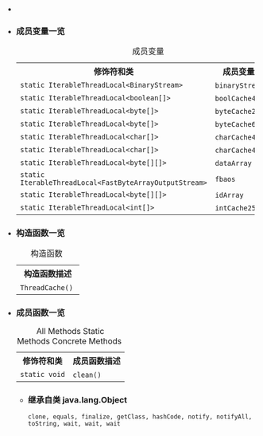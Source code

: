 <div class="summary">
<ul class="blockList">
<li class="blockList">  
<li class="blockList"><a name="field.summary">
<!--   -->
</a>
<h3>成员变量一览</h3>
<table class="memberSummary" border="0" cellpadding="3" cellspacing="0" summary="Field Summary table, listing fields, and an explanation">
<caption><span>成员变量</span><span class="tabEnd"> </span></caption>
<tr>
<th>修饰符和类</th>
<th>成员变量描述</th>
</tr>
<tr class="altColor">
<td class="colFirst"><code>static <a  title="class in cn.nukkit.utils">IterableThreadLocal</a>&lt;<a  title="class in cn.nukkit.utils">BinaryStream</a>&gt;</code></td>
<td class="colLast"><code><span class="memberNameLink"><a >binaryStream</a></span></code> </td>
</tr>
<tr class="rowColor">
<td class="colFirst"><code>static <a  title="class in cn.nukkit.utils">IterableThreadLocal</a>&lt;boolean[]&gt;</code></td>
<td class="colLast"><code><span class="memberNameLink"><a >boolCache4096</a></span></code> </td>
</tr>
<tr class="altColor">
<td class="colFirst"><code>static <a  title="class in cn.nukkit.utils">IterableThreadLocal</a>&lt;byte[]&gt;</code></td>
<td class="colLast"><code><span class="memberNameLink"><a >byteCache256</a></span></code> </td>
</tr>
<tr class="rowColor">
<td class="colFirst"><code>static <a  title="class in cn.nukkit.utils">IterableThreadLocal</a>&lt;byte[]&gt;</code></td>
<td class="colLast"><code><span class="memberNameLink"><a >byteCache6144</a></span></code> </td>
</tr>
<tr class="altColor">
<td class="colFirst"><code>static <a  title="class in cn.nukkit.utils">IterableThreadLocal</a>&lt;char[]&gt;</code></td>
<td class="colLast"><code><span class="memberNameLink"><a >charCache4096</a></span></code> </td>
</tr>
<tr class="rowColor">
<td class="colFirst"><code>static <a  title="class in cn.nukkit.utils">IterableThreadLocal</a>&lt;char[]&gt;</code></td>
<td class="colLast"><code><span class="memberNameLink"><a >charCache4096v2</a></span></code> </td>
</tr>
<tr class="altColor">
<td class="colFirst"><code>static <a  title="class in cn.nukkit.utils">IterableThreadLocal</a>&lt;byte[][]&gt;</code></td>
<td class="colLast"><code><span class="memberNameLink"><a >dataArray</a></span></code> </td>
</tr>
<tr class="rowColor">
<td class="colFirst"><code>static <a  title="class in cn.nukkit.utils">IterableThreadLocal</a>&lt;<a  title="class in cn.nukkit.nbt.stream">FastByteArrayOutputStream</a>&gt;</code></td>
<td class="colLast"><code><span class="memberNameLink"><a >fbaos</a></span></code> </td>
</tr>
<tr class="altColor">
<td class="colFirst"><code>static <a  title="class in cn.nukkit.utils">IterableThreadLocal</a>&lt;byte[][]&gt;</code></td>
<td class="colLast"><code><span class="memberNameLink"><a >idArray</a></span></code> </td>
</tr>
<tr class="rowColor">
<td class="colFirst"><code>static <a  title="class in cn.nukkit.utils">IterableThreadLocal</a>&lt;int[]&gt;</code></td>
<td class="colLast"><code><span class="memberNameLink"><a >intCache256</a></span></code> </td>
</tr>
</table>
</li>
</ul>
<!-- ======== CONSTRUCTOR SUMMARY ======== -->
<ul class="blockList">
<li class="blockList"><a name="constructor.summary">
<!--   -->
</a>
<h3>构造函数一览</h3>
<table class="memberSummary" border="0" cellpadding="3" cellspacing="0" summary="Constructor Summary table, listing constructors, and an explanation">
<caption><span>构造函数</span><span class="tabEnd"> </span></caption>
<tr>
<th>构造函数描述</th>
</tr>
<tr class="altColor">
<td class="colOne"><code><span class="memberNameLink"><a >ThreadCache</a></span>()</code> </td>
</tr>
</table>
</li>
</ul>
<!-- ========== METHOD SUMMARY =========== -->
<ul class="blockList">
<li class="blockList"><a name="method.summary">
<!--   -->
</a>
<h3>成员函数一览</h3>
<table class="memberSummary" border="0" cellpadding="3" cellspacing="0" summary="Method Summary table, listing methods, and an explanation">
<caption><span id="t0" class="activeTableTab"><span>All Methods</span><span class="tabEnd"> </span></span><span id="t1" class="tableTab"><span><a >Static Methods</a></span><span class="tabEnd"> </span></span><span id="t4" class="tableTab"><span><a >Concrete Methods</a></span><span class="tabEnd"> </span></span></caption>
<tr>
<th>修饰符和类</th>
<th>成员函数描述</th>
</tr>
<tr id="i0" class="altColor">
<td class="colFirst"><code>static void</code></td>
<td class="colLast"><code><span class="memberNameLink"><a >clean</a></span>()</code> </td>
</tr>
</table>
<ul class="blockList">
<li class="blockList"><a name="methods.inherited.from.class.java.lang.Object">
<!--   -->
</a>
<h3>继承自类 java.lang.<a  title="class or interface in java.lang">Object</a></h3>
<code><a  title="class or interface in java.lang">clone</a>, <a  title="class or interface in java.lang">equals</a>, <a  title="class or interface in java.lang">finalize</a>, <a  title="class or interface in java.lang">getClass</a>, <a  title="class or interface in java.lang">hashCode</a>, <a  title="class or interface in java.lang">notify</a>, <a  title="class or interface in java.lang">notifyAll</a>, <a  title="class or interface in java.lang">toString</a>, <a  title="class or interface in java.lang">wait</a>, <a  title="class or interface in java.lang">wait</a>, <a  title="class or interface in java.lang">wait</a></code></li>
</ul>
</li>
</ul>
</li>
</ul>
</div>
